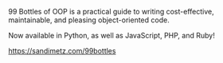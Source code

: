 99 Bottles of OOP is a practical guide to writing cost-effective, maintainable, and pleasing object-oriented code. 

Now available in Python, as well as JavaScript, PHP, and Ruby!

https://sandimetz.com/99bottles